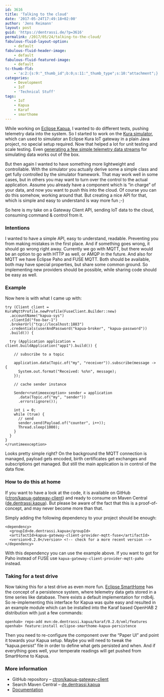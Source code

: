 ```yaml
---
id: 3616
title: 'Talking to the cloud'
date: '2017-05-24T17:49:18+02:00'
author: 'Jens Reimann'
layout: post
guid: 'https://dentrassi.de/?p=3616'
permalink: /2017/05/24/talking-to-the-cloud/
fabulous-fluid-layout-option:
    - default
fabulous-fluid-header-image:
    - default
fabulous-fluid-featured-image:
    - default
tc-thumb-fld:
    - 'a:2:{s:9:"_thumb_id";b:0;s:11:"_thumb_type";s:10:"attachment";}'
categories:
    - Development
    - IoT
    - 'Technical Stuff'
tags:
    - IoT
    - Kapua
    - Karaf
    - smarthome
---
```


While working on [Eclipse Kapua](https://www.eclipse.org/kapua/), I wanted to do different tests, pushing telemetry data into the system. So I started to work on the [Kura simulator](https://github.com/eclipse/kapua/tree/develop/simulator-kura), which can used to simulator an Eclipse Kura IoT gateway in a plain Java project, no special setup required. Now that helped a lot for unit testing and scale testing. Even [generating a few simple telemetry data streams](http://download.eclipse.org/kapua/docs/develop/user-manual/en/simulator.html) for simulating data works out of the box.

But then again I wanted to have something more lightweight and controllable. With the simulator you actually derive some a simple class and get fully controlled by the simulator framework. That may work well in some cases, but in others you may want to turn over the control to the actual application. Assume you already have a component which is “in charge” of your data, and now you want to push this into the cloud. Of course you can do this somehow, working around that. But creating a nice API for that, which is simple and easy to understand is way more fun ;-)

So here is my take on a Gateway Client API, sending IoT data to the cloud, consuming command &amp; control from it.

### Intentions

I wanted to have a simple API, easy to understand, readable. Preventing you from making mistakes in the first place. And if something goes wrong, it should go wrong right away. Currently we go with MQTT, but there would be an option to go with HTTP as well, or AMQP in the future. And also for MQTT we have Eclipse Paho and FUSE MQTT. Both should be available, both may have special properties, but share some common ground. So implementing new providers should be possible, while sharing code should be easy as well.

### Example

Now here is with what I came up with:

```
try (Client client = KuraMqttProfile.newProfile(FuseClient.Builder::new)
  .accountName("kapua-sys")
  .clientId("foo-bar-1")
  .brokerUrl("tcp://localhost:1883")
  .credentials(userAndPassword("kapua-broker", "kapua-password"))
  .build()) {

  try (Application application = client.buildApplication("app1").build()) {

    // subscribe to a topic

    application.data(Topic.of("my", "receiver")).subscribe(message -> {
      System.out.format("Received: %s%n", message);
    });

    // cache sender instance

    Sender<runtimeexception> sender = application
      .data(Topic.of("my", "sender"))
      .errors(ignore());

    int i = 0;
    while (true) {
      // send
      sender.send(Payload.of("counter", i++));
      Thread.sleep(1000);
    }
  }
}
</runtimeexception>
```

Looks pretty simple right? On the background the MQTT connection is managed, payload gets encoded, birth certificates get exchanges and subscriptions get managed. But still the main application is in control of the data flow.

### How to do this at home

If you want to have a look at the code, it is available on GitHub ([ctron/kapua-gateway-client](https://github.com/ctron/kapua-gateway-client)) and ready to consume on Maven Central ([de.dentrassi.kapua](https://search.maven.org/#search%7Cga%7C1%7Cg%3A%22de.dentrassi.kapua%22)). But please be aware of the fact that this is a proof-of-concept, and may never become more than that.

Simply adding the following dependency to your project should be enough:

```
<dependency>
  <groupId>de.dentrassi.kapua</groupId>
  <artifactId>kapua-gateway-client-provider-mqtt-fuse</artifactId>
  <version>0.2.0</version> <!-- check for a more recent version -->
</dependency>

```

With this dependency you can use the example above. If you want to got for Paho instead of FUSE use `kapua-gateway-client-provider-mqtt-paho` instead.

### Taking for a test drive

Now taking this for a test drive as even more fun. [Eclipse SmartHome](https://eclipse.org/smarthome) has the concept of a persistence system, where telemetry data gets stored in a time series like database. There exists a default implementation for rrdb4j. So re-implementing this interface for Kapua was quite easy and resulted in an example module which can be installed into the Karaf based OpenHAB 2 distribution with just a few commands:

```
openhab> repo-add mvn:de.dentrassi.kapua/karaf/0.2.0/xml/features
openhab> feature:install eclipse-smarthome-kapua-persistence

```

Then you need to re-configure the component over the “Paper UI” and point it towards your Kapua setup. Maybe you will need to tweak the “kapua.persist” file in order to define what gets persisted and when. And if everything goes well, your temperate readings will get pushed from SmartHome to Kapua.

### More information

- GitHub repository – [ctron/kapua-gateway-client](https://github.com/ctron/kapua-gateway-client)
- Search Maven Central – [de.dentrassi.kapua](https://search.maven.org/#search%7Cga%7C1%7Cg%3A%22de.dentrassi.kapua%22)
- [Documentation](https://ctron.github.io/kapua-gateway-client/)